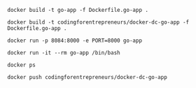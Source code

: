 
```
docker build -t go-app -f Dockerfile.go-app .
```

```
docker build -t codingforentrepreneurs/docker-dc-go-app -f Dockerfile.go-app .
```

```
docker run -p 8084:8000 -e PORT=8000 go-app
```

```
docker run -it --rm go-app /bin/bash
```

```
docker ps
```


```
docker push codingforentrepreneurs/docker-dc-go-app
```